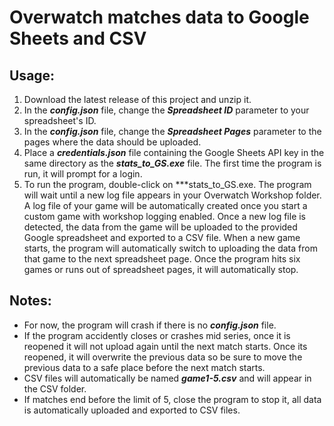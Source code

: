 # Overwatch matches data to Google Sheets and CSV

## Usage:

1. Download the latest release of this project and unzip it.
2. In the ***config.json*** file, change the ***Spreadsheet ID*** parameter to your spreadsheet's ID.
3. In the ***config.json*** file, change the ***Spreadsheet Pages*** parameter to the pages where the data should be uploaded.
4. Place a ***credentials.json*** file containing the Google Sheets API key in the same directory as the ***stats_to_GS.exe*** file. The first time the program is run, it will prompt for a login.
5. To run the program, double-click on ***stats_to_GS.exe. The program will wait until a new log file appears in your Overwatch Workshop folder. A log file of your game will be automatically created once you start a custom game with workshop logging enabled. Once a new log file is detected, the data from the game will be uploaded to the provided Google spreadsheet and exported to a CSV file. When a new game starts, the program will automatically switch to uploading the data from that game to the next spreadsheet page. Once the program hits six games or runs out of spreadsheet pages, it will automatically stop.

## Notes:
- For now, the program will crash if there is no ***config.json*** file.
- If the program accidently closes or crashes mid series, once it is reopened it will not upload again until the next match starts. Once its reopened, it will overwrite the previous data so be sure to move the previous data to a safe place before the next match starts.
- CSV files will automatically be named ***game1-5.csv*** and will appear in the CSV folder.
- If matches end before the limit of 5, close the program to stop it, all data is automatically uploaded and exported to CSV files.
